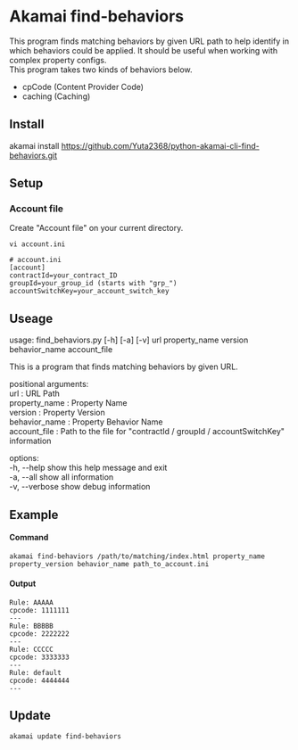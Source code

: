 # Akamai find-behaviors
This program finds matching behaviors by given URL path to help identify in which behaviors could be applied. It should be useful when working with complex property configs.  
This program takes two kinds of behaviors below.  
- cpCode (Content Provider Code)
- caching (Caching)

## Install
akamai install https://github.com/Yuta2368/python-akamai-cli-find-behaviors.git  

## Setup
### Account file
Create "Account file" on your current directory.  
```
vi account.ini
```
```
# account.ini
[account]  
contractId=your_contract_ID  
groupId=your_group_id (starts with "grp_")  
accountSwitchKey=your_account_switch_key  
```

## Useage
usage: find_behaviors.py [-h] [-a] [-v] url property_name version behavior_name account_file  

This is a program that finds matching behaviors by given URL.  

positional arguments:  
  url            : URL Path  
  property_name  : Property Name  
  version        : Property Version  
  behavior_name  : Property Behavior Name  
  account_file   : Path to the file for "contractId / groupId / accountSwitchKey" information   

options:  
  -h, --help     show this help message and exit  
  -a, --all      show all information  
  -v, --verbose  show debug information  

## Example
#### Command
```
akamai find-behaviors /path/to/matching/index.html property_name property_version behavior_name path_to_account.ini
```
#### Output
```
Rule: AAAAA
cpcode: 1111111
---
Rule: BBBBB
cpcode: 2222222
---
Rule: CCCCC
cpcode: 3333333
---
Rule: default
cpcode: 4444444
---
```

## Update
```
akamai update find-behaviors
```